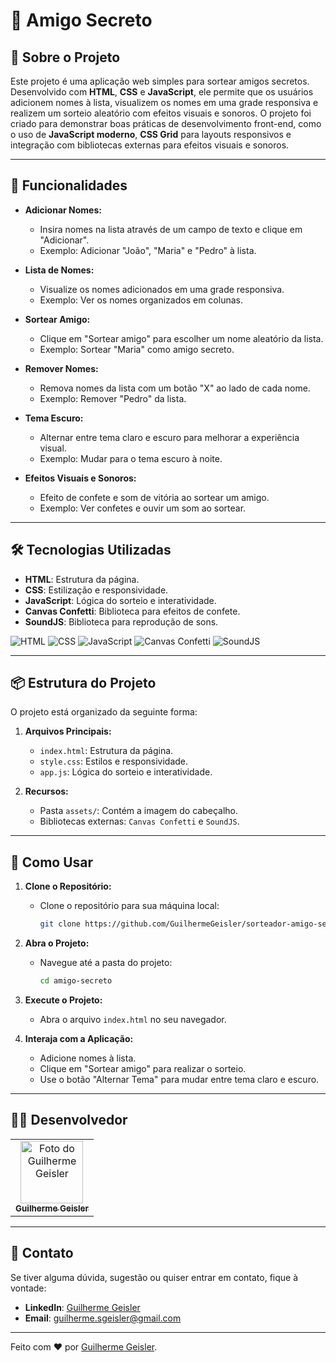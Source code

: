 # 🎉 Amigo Secreto

## 📖 Sobre o Projeto

Este projeto é uma aplicação web simples para sortear amigos secretos. Desenvolvido com **HTML**, **CSS** e **JavaScript**, ele permite que os usuários adicionem nomes à lista, visualizem os nomes em uma grade responsiva e realizem um sorteio aleatório com efeitos visuais e sonoros. O projeto foi criado para demonstrar boas práticas de desenvolvimento front-end, como o uso de **JavaScript moderno**, **CSS Grid** para layouts responsivos e integração com bibliotecas externas para efeitos visuais e sonoros.

---

## 🚀 Funcionalidades

- **Adicionar Nomes:**  
  - Insira nomes na lista através de um campo de texto e clique em "Adicionar".  
  - Exemplo: Adicionar "João", "Maria" e "Pedro" à lista.

- **Lista de Nomes:**  
  - Visualize os nomes adicionados em uma grade responsiva.  
  - Exemplo: Ver os nomes organizados em colunas.

- **Sortear Amigo:**  
  - Clique em "Sortear amigo" para escolher um nome aleatório da lista.  
  - Exemplo: Sortear "Maria" como amigo secreto.

- **Remover Nomes:**  
  - Remova nomes da lista com um botão "X" ao lado de cada nome.  
  - Exemplo: Remover "Pedro" da lista.

- **Tema Escuro:**  
  - Alternar entre tema claro e escuro para melhorar a experiência visual.  
  - Exemplo: Mudar para o tema escuro à noite.

- **Efeitos Visuais e Sonoros:**  
  - Efeito de confete e som de vitória ao sortear um amigo.  
  - Exemplo: Ver confetes e ouvir um som ao sortear.

---

## 🛠️ Tecnologias Utilizadas

- **HTML**: Estrutura da página.
- **CSS**: Estilização e responsividade.
- **JavaScript**: Lógica do sorteio e interatividade.
- **Canvas Confetti**: Biblioteca para efeitos de confete.
- **SoundJS**: Biblioteca para reprodução de sons.

![HTML](https://img.shields.io/badge/HTML-E34F26?style=for-the-badge&logo=html5&logoColor=white) ![CSS](https://img.shields.io/badge/CSS-1572B6?style=for-the-badge&logo=css3&logoColor=white) ![JavaScript](https://img.shields.io/badge/JavaScript-F7DF1E?style=for-the-badge&logo=javascript&logoColor=black) ![Canvas Confetti](https://img.shields.io/badge/Canvas_Confetti-FF6F61?style=for-the-badge) ![SoundJS](https://img.shields.io/badge/SoundJS-FF6F61?style=for-the-badge)

---

## 📦 Estrutura do Projeto

O projeto está organizado da seguinte forma:  

1. **Arquivos Principais:**  
   - `index.html`: Estrutura da página.  
   - `style.css`: Estilos e responsividade.  
   - `app.js`: Lógica do sorteio e interatividade.  

2. **Recursos:**  
   - Pasta `assets/`: Contém a imagem do cabeçalho.  
   - Bibliotecas externas: `Canvas Confetti` e `SoundJS`.  

---

## 🎯 Como Usar

1. **Clone o Repositório:**  
   - Clone o repositório para sua máquina local:  
     ```bash
     git clone https://github.com/GuilhermeGeisler/sorteador-amigo-secreto.git
     ```

2. **Abra o Projeto:**  
   - Navegue até a pasta do projeto:  
     ```bash
     cd amigo-secreto
     ```

3. **Execute o Projeto:**  
   - Abra o arquivo `index.html` no seu navegador.  

4. **Interaja com a Aplicação:**  
   - Adicione nomes à lista.  
   - Clique em "Sortear amigo" para realizar o sorteio.  
   - Use o botão "Alternar Tema" para mudar entre tema claro e escuro.  

---

## 🧑‍💻 Desenvolvedor

<table>
  <tr>
    <td align="center">
      <a href="https://www.linkedin.com/in/guilhermegeisler/">
        <img src="https://avatars.githubusercontent.com/u/53203780?s=400&u=9a85ac6d2d3c55a872ab0bafd1d38d8bd0da5cc4&v=4" width="100px;" alt="Foto do Guilherme Geisler"/><br>
        <sub>
          <b>Guilherme Geisler</b>
        </sub>
      </a>
    </td>
  </tr>
</table>

---

## 📧 Contato

Se tiver alguma dúvida, sugestão ou quiser entrar em contato, fique à vontade:  

- **LinkedIn**: [Guilherme Geisler](https://www.linkedin.com/in/guilhermegeisler/)  
- **Email**: [guilherme.sgeisler@gmail.com](mailto:guilherme.sgeisler@gmail.com)  

---

Feito com ❤️ por [Guilherme Geisler](https://www.linkedin.com/in/guilhermegeisler/).
